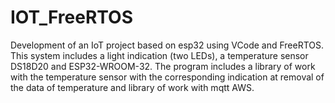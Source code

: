 # IOT_FreeRTOS
Development of an IoT project based on esp32 using VCode and FreeRTOS.
This system includes a light indication (two LEDs), a temperature sensor DS18D20 and ESP32-WROOM-32.
The program includes a library of work with the temperature sensor with the corresponding indication at removal of the data of temperature and library of work with mqtt AWS.